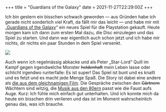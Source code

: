 +++
title = "Guardians of the Galaxy"
date = 2021-11-27T22:29:00Z
+++


Ich bin gestern ein bisschen schwach geworden — aus Gründen habe ich gerade nicht sonderlich viel Kraft, da fällt mir das leicht — und habe mir mit „[Guardians of the Galaxy][wiki-gotg]“ ein neues Spiel für die Playstation gekauft. Heute morgen kam ich dann zum ersten Mal dazu, die Disc einzulegen und das Spiel zu starten. Und dann war eigentlich auch schon jetzt und ich habe mir nichts, dir nichts ein paar Stunden in dem Spiel versenkt.

![](gotg.jpeg)

Auch wenn ich regelmässig abkacke und als Peter „Star-Lord“ Quill im Kampf gegen irgendwelche Monster <del>heldenhaft</del> mein Leben lasse oder schlicht irgendwo runterfalle: Es ist super! Das Spiel ist bunt und es knallt und es fetzt und es macht jede Menge Spaß. Die Story ist dabei eine andere als [die aus dem gleichnamigen Film][gotg-movie]. Die Gespräche zwischen den <del>Gärtnern</del> Wächtern sind witzig, die [Musik aus den 80ern][gotg-spotify] passt wie die Faust aufs Auge. Kurz: Ich fühle mich einfach gut unterhalten. Und ich konnte mich da heute ein bisschen drin verlieren und das ist im Moment wahrscheinlich genau das, was ich brauche.

[wiki-gotg]: https://de.wikipedia.org/wiki/Marvel%E2%80%99s_Guardians_of_the_Galaxy
[gotg-movie]: https://de.wikipedia.org/wiki/Guardians_of_the_Galaxy
[gotg-spotify]: https://open.spotify.com/playlist/1IaaDKR0912vGUrrRxtTV9